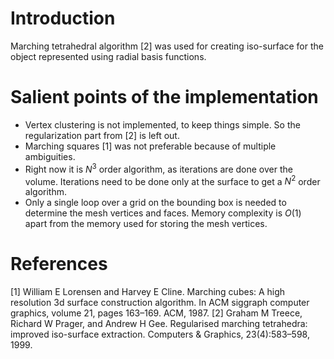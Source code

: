 # Introduction
Marching tetrahedral algorithm [2] was used for creating iso-surface for the object represented using radial basis functions.

# Salient points of the implementation
* Vertex clustering is not implemented, to keep things simple. So the regularization part from [2] is left out.
* Marching squares [1] was not preferable because of multiple ambiguities.
* Right now it is $N^3$ order algorithm, as iterations are done over the volume. Iterations need to be done only at the surface to get a $N^2$ order algorithm.
* Only a single loop over a grid on the bounding box is needed to determine the mesh vertices and faces. Memory complexity is $O(1)$ apart from the memory used for storing the mesh vertices.

# References
[1] William E Lorensen and Harvey E Cline. Marching cubes: A high resolution 3d
surface construction algorithm. In ACM siggraph computer graphics, volume 21,
pages 163–169. ACM, 1987.
[2] Graham M Treece, Richard W Prager, and Andrew H Gee. Regularised marching
tetrahedra: improved iso-surface extraction. Computers & Graphics, 23(4):583–598,
1999.
